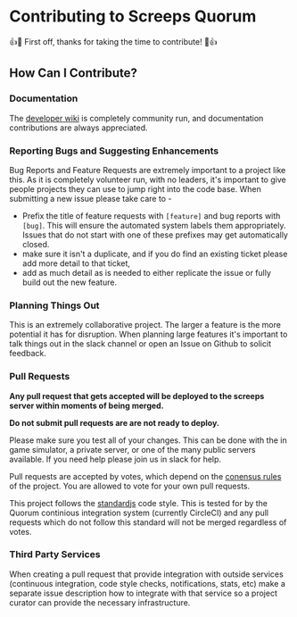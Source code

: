 # Contributing to Screeps Quorum

👍🎉 First off, thanks for taking the time to contribute! 🎉👍


## How Can I Contribute?

### Documentation

The [developer wiki](https://github.com/ScreepsQuorum/screeps-quorum/wiki) is completely community run, and documentation contributions are always appreciated.


### Reporting Bugs and Suggesting Enhancements

Bug Reports and Feature Requests are extremely important to a project like this. As it is completely volunteer run, with no leaders, it's important to give people projects they can use to jump right into the code base. When submitting a new issue please take care to -

* Prefix the title of feature requests with `[feature]` and bug reports with `[bug]`. This will ensure the automated system labels them appropriately. Issues that do not start with one of these prefixes may get automatically closed.
* make sure it isn't a duplicate, and if you do find an existing ticket please add more detail to that ticket,
* add as much detail as is needed to either replicate the issue or fully build out the new feature.


### Planning Things Out

This is an extremely collaborative project. The larger a feature is the more potential it has for disruption. When planning large features it's important to talk things out in the slack channel or open an Issue on Github to solicit feedback.


### Pull Requests

**Any pull request that gets accepted will be deployed to the screeps server within moments of being merged.**

**Do not submit pull requests are are not ready to deploy.**

Please make sure you test all of your changes. This can be done with the in game simulator, a private server, or one of the many public servers available. If you need help please join us in slack for help.

Pull requests are accepted by votes, which depend on the [conensus rules](https://github.com/ScreepsQuorum/ScreepsAutoSpawner/blob/master/.gitconsensus.yaml) of the project. You are allowed to vote for your own pull requests.

This project follows the [standardjs](https://standardjs.com/) code style. This is tested for by the Quorum continious integration system (currently CircleCI) and any pull requests which do not follow this standard will not be merged regardless of votes.


### Third Party Services

When creating a pull request that provide integration with outside services (continuous integration, code style checks, notifications, stats, etc) make a separate issue description how to integrate with that service so a project curator can provide the necessary infrastructure.
